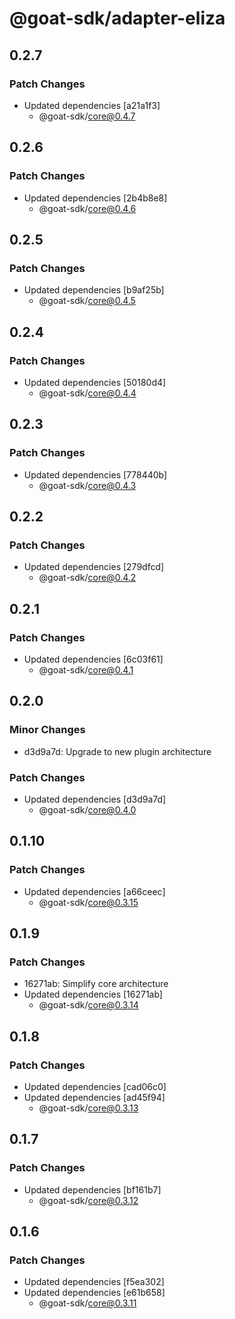 # @goat-sdk/adapter-eliza

## 0.2.7

### Patch Changes

- Updated dependencies [a21a1f3]
  - @goat-sdk/core@0.4.7

## 0.2.6

### Patch Changes

- Updated dependencies [2b4b8e8]
  - @goat-sdk/core@0.4.6

## 0.2.5

### Patch Changes

- Updated dependencies [b9af25b]
  - @goat-sdk/core@0.4.5

## 0.2.4

### Patch Changes

- Updated dependencies [50180d4]
  - @goat-sdk/core@0.4.4

## 0.2.3

### Patch Changes

- Updated dependencies [778440b]
  - @goat-sdk/core@0.4.3

## 0.2.2

### Patch Changes

- Updated dependencies [279dfcd]
  - @goat-sdk/core@0.4.2

## 0.2.1

### Patch Changes

- Updated dependencies [6c03f61]
  - @goat-sdk/core@0.4.1

## 0.2.0

### Minor Changes

- d3d9a7d: Upgrade to new plugin architecture

### Patch Changes

- Updated dependencies [d3d9a7d]
  - @goat-sdk/core@0.4.0

## 0.1.10

### Patch Changes

- Updated dependencies [a66ceec]
  - @goat-sdk/core@0.3.15

## 0.1.9

### Patch Changes

- 16271ab: Simplify core architecture
- Updated dependencies [16271ab]
  - @goat-sdk/core@0.3.14

## 0.1.8

### Patch Changes

- Updated dependencies [cad06c0]
- Updated dependencies [ad45f94]
  - @goat-sdk/core@0.3.13

## 0.1.7

### Patch Changes

- Updated dependencies [bf161b7]
  - @goat-sdk/core@0.3.12

## 0.1.6

### Patch Changes

- Updated dependencies [f5ea302]
- Updated dependencies [e61b658]
  - @goat-sdk/core@0.3.11
